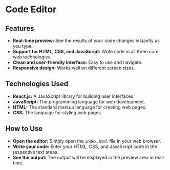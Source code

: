 # Code Editor

## Features
*   **Real-time preview:** See the results of your code changes instantly as you type.
*   **Support for HTML, CSS, and JavaScript:** Write code in all three core web technologies.
*   **Clean and user-friendly interface:** Easy to use and navigate.
*   **Responsive design:** Works well on different screen sizes.

## Technologies Used
*   **React.js:** A JavaScript library for building user interfaces.
*   **JavaScript:** The programming language for web development.
*   **HTML:** The standard markup language for creating web pages.
*   **CSS:** The language for styling web pages.

## How to Use
*  **Open the editor:** Simply open the `index.html` file in your web browser.
*  **Write your code:** Enter your HTML, CSS, and JavaScript code in the respective text areas.
*  **See the output:** The output will be displayed in the preview area in real-time.
